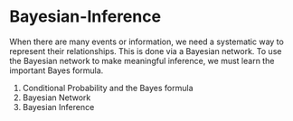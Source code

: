 # Bayesian-Inference

When there are many events or information, we need a systematic way to represent their relationships. This is done via a Bayesian network. To use the Bayesian network to make meaningful inference, we must learn the important Bayes formula.

1. Conditional Probability and the Bayes formula
2. Bayesian Network
3. Bayesian Inference
